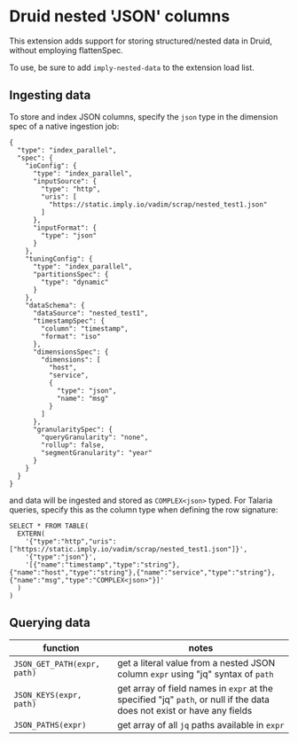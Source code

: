 <!--
  ~ Copyright (c) Imply Data, Inc. All rights reserved.
  ~
  ~ This software is the confidential and proprietary information
  ~ of Imply Data, Inc. You shall not disclose such Confidential
  ~ Information and shall use it only in accordance with the terms
  ~ of the license agreement you entered into with Imply.
  -->


# Druid nested 'JSON' columns
This extension adds support for storing structured/nested data in Druid, without employing flattenSpec. 

To use, be sure to add `imply-nested-data` to the extension load list.


## Ingesting data

To store and index JSON columns, specify the `json` type in the dimension spec of a native ingestion job:

```
{
  "type": "index_parallel",
  "spec": {
    "ioConfig": {
      "type": "index_parallel",
      "inputSource": {
        "type": "http",
        "uris": [
          "https://static.imply.io/vadim/scrap/nested_test1.json"
        ]
      },
      "inputFormat": {
        "type": "json"
      }
    },
    "tuningConfig": {
      "type": "index_parallel",
      "partitionsSpec": {
        "type": "dynamic"
      }
    },
    "dataSchema": {
      "dataSource": "nested_test1",
      "timestampSpec": {
        "column": "timestamp",
        "format": "iso"
      },
      "dimensionsSpec": {
        "dimensions": [
          "host",
          "service",
          {
            "type": "json",
            "name": "msg"
          }
        ]
      },
      "granularitySpec": {
        "queryGranularity": "none",
        "rollup": false,
        "segmentGranularity": "year"
      }
    }
  }
}
```

and data will be ingested and stored as `COMPLEX<json>` typed. For Talaria queries, specify this as the column type when defining the row signature:

```
SELECT * FROM TABLE(
  EXTERN(
    '{"type":"http","uris":["https://static.imply.io/vadim/scrap/nested_test1.json"]}',
    '{"type":"json"}',
    '[{"name":"timestamp","type":"string"},{"name":"host","type":"string"},{"name":"service","type":"string"},{"name":"msg","type":"COMPLEX<json>"}]'
  )
)
```

## Querying data

| function | notes |
|---|---|
| `JSON_GET_PATH(expr, path)` | get a literal value from a nested JSON column `expr` using "jq" syntax of `path` |
| `JSON_KEYS(expr, path)`| get array of field names in `expr` at the specified "jq" `path`, or null if the data does not exist or have any fields |
| `JSON_PATHS(expr)` | get array of all `jq` paths available in `expr` |
